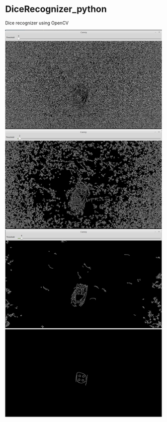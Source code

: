 # DiceRecognizer_python
Dice recognizer using OpenCV

<img src="https://raw.githubusercontent.com/oziomek1/DiceRecognizer/master/screenshots/1.jpg">
<img src="https://raw.githubusercontent.com/oziomek1/DiceRecognizer/master/screenshots/2.jpg">
<img src="https://raw.githubusercontent.com/oziomek1/DiceRecognizer/master/screenshots/3.jpg">
<img src="https://raw.githubusercontent.com/oziomek1/DiceRecognizer/master/screenshots/4.jpg">

